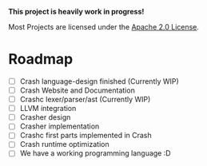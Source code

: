 **This project is heavily work in progress!**

Most Projects are licensed under the [Apache 2.0 License](https://github.com/crash-lang/crash/blob/main/LICENSE).

# Roadmap

- [ ] Crash language-design finished (Currently WIP)
- [ ] Crash Website and Documentation
- [ ] Crashc lexer/parser/ast (Currently WIP)
- [ ] LLVM integration
- [ ] Crasher design
- [ ] Crasher implementation
- [ ] Crashc first parts implemented in Crash
- [ ] Crash runtime optimization
- [ ] We have a working programming language :D
